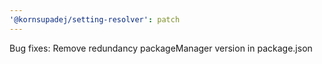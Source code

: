 ```yaml
---
'@kornsupadej/setting-resolver': patch
---
```


Bug fixes: Remove redundancy packageManager version in package.json
